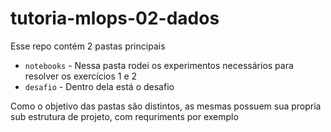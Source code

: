 # tutoria-mlops-02-dados

Esse repo contém 2 pastas principais
- `notebooks` - Nessa pasta rodei os experimentos necessários para resolver os exercícios 1 e 2
- `desafio` - Dentro dela está o desafio

Como o objetivo das pastas são distintos, as mesmas possuem sua propria sub estrutura de projeto, com requriments por exemplo
